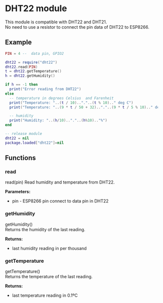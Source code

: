 # DHT22 module

This module is compatible with DHT22 and DHT21.  
No need to use a resistor to connect the pin data of DHT22 to ESP8266.

## Example  
```lua
PIN = 4 --  data pin, GPIO2

dht22 = require("dht22")
dht22.read(PIN)
t = dht22.getTemperature()
h = dht22.getHumidity()

if h == -1 then
  print("Error reading from DHT22")
else
  -- temperature in degrees Celsius  and Farenheit
  print("Temperature: "..(t / 10).."."..(t % 10).." deg C")
  print("Temperature: "..(9 * t / 50 + 32).."."..(9 * t / 5 % 10).." deg F")

  -- humidity
  print("Humidity: "..(h/10).."."..(h%10).."%")
end

-- release module
dht22 = nil
package.loaded["dht22"]=nil
```
## Functions
### read
read(pin) 
Read humidity and temperature from DHT22.

**Parameters:**

* pin - ESP8266 pin connect to data pin in DHT22

### getHumidity
getHumidity()  
Returns the humidity of the last reading.

**Returns:**  
* last humidity reading in per thousand

### getTemperature
getTemperature()  
Returns the temperature of the last reading.

**Returns:**  
* last temperature reading in 0.1ºC

